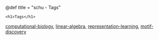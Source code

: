 @def title = "schu - Tags"

~~~
<h1>Tags</h1>
~~~

[computational-biology](/tag/comp-bio), 
[linear-algebra](/tag/linear-algebra), 
[representation-learning](/tag/representation-learning),
[motif-discovery](/tag/motif-discovery)